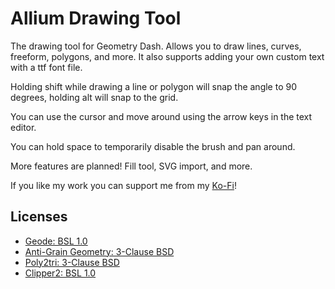 # Allium Drawing Tool

The drawing tool for Geometry Dash. Allows you to draw lines, curves, freeform, polygons, and more. It also supports adding your own custom text with a ttf font file.

Holding shift while drawing a line or polygon will snap the angle to 90 degrees, holding alt will snap to the grid.

You can use the cursor and move around using the arrow keys in the text editor.

You can hold space to temporarily disable the brush and pan around.

More features are planned! Fill tool, SVG import, and more.

If you like my work you can support me from my [Ko-Fi](https://ko-fi.com/alk1m123)!

## Licenses

 * [Geode: BSL 1.0](https://github.com/geode-sdk/geode/blob/main/LICENSE.txt)
 * [Anti-Grain Geometry: 3-Clause BSD](https://github.com/ghaerr/agg-2.6/blob/master/README.md)
 * [Poly2tri: 3-Clause BSD](https://github.com/jhasse/poly2tri/blob/master/LICENSE)
 * [Clipper2: BSL 1.0](https://github.com/AngusJohnson/Clipper2/blob/main/LICENSE)
